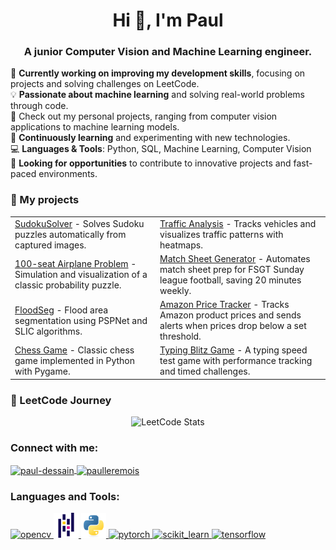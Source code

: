 <h1 align="center">Hi 👋, I'm Paul</h1>
<h3 align="center">A junior Computer Vision and Machine Learning engineer.</h3>

🔭 **Currently working on improving my development skills**, focusing on projects and solving challenges on LeetCode.  
💡 **Passionate about machine learning** and solving real-world problems through code.  
📂 Check out my personal projects, ranging from computer vision applications to machine learning models.  
🌱 **Continuously learning** and experimenting with new technologies.  
💻 **Languages & Tools**: Python, SQL, Machine Learning, Computer Vision  
🚀 **Looking for opportunities** to contribute to innovative projects and fast-paced environments.

<h3 align="left">🌟 My projects</h3>

<table align="center">
    <tr>
        <td><a href="https://github.com/pauldess1/SudokuSolver">SudokuSolver</a> - Solves Sudoku puzzles automatically from captured images.</td>
        <td><a href="https://github.com/pauldess1/Traffic_Analysis">Traffic Analysis</a> - Tracks vehicles and visualizes traffic patterns with heatmaps.</td>
    </tr>
    <tr>
        <td><a href="https://github.com/pauldess1/100-seat-airplane-problem">100-seat Airplane Problem</a> - Simulation and visualization of a classic probability puzzle.</td>
        <td><a href="https://github.com/pauldess1/FDM_generator">Match Sheet Generator</a> - Automates match sheet prep for FSGT Sunday league football, saving 20 minutes weekly.</td>
    </tr>
    <tr>
        <td><a href="https://github.com/pauldess1/Floodseg">FloodSeg</a> - Flood area segmentation using PSPNet and SLIC algorithms.</td>
        <td><a href="https://github.com/pauldess1/Amazon-Price-Tracker">Amazon Price Tracker</a> - Tracks Amazon product prices and sends alerts when prices drop below a set threshold.</td>
    </tr>
    <tr>
        <td><a href="https://github.com/pauldess1/Chess">Chess Game</a> - Classic chess game implemented in Python with Pygame.</td>
        <td><a href="https://github.com/pauldess1/Typing-Blitz">Typing Blitz Game</a> - A typing speed test game with performance tracking and timed challenges.</td>
    </tr>
</table>

<h3 align="left">🧩 LeetCode Journey</h3>

<div align="center">
  <img src="https://leetcard.jacoblin.cool/Paulleremois?theme=light&font=Contrail%20Music&ext=heatmap" alt="LeetCode Stats">
</div>

<h3 align="left">Connect with me:</h3>
<p align="left">
    <a href="https://linkedin.com/in/paul-dessain" target="blank">
        <img align="center" src="https://raw.githubusercontent.com/rahuldkjain/github-profile-readme-generator/master/src/images/icons/Social/linked-in-alt.svg" alt="paul-dessain" height="30" width="40" />
    </a>
    <a href="https://www.leetcode.com/paulleremois" target="blank">
        <img align="center" src="https://raw.githubusercontent.com/rahuldkjain/github-profile-readme-generator/master/src/images/icons/Social/leet-code.svg" alt="paulleremois" height="30" width="40" />
    </a>
</p>

<h3 align="left">Languages and Tools:</h3>
<p align="left">
    <a href="https://opencv.org/" target="_blank" rel="noreferrer">
        <img src="https://www.vectorlogo.zone/logos/opencv/opencv-icon.svg" alt="opencv" width="40" height="40"/>
    </a> 
    <a href="https://pandas.pydata.org/" target="_blank" rel="noreferrer">
        <img src="https://raw.githubusercontent.com/devicons/devicon/2ae2a900d2f041da66e950e4d48052658d850630/icons/pandas/pandas-original.svg" alt="pandas" width="40" height="40"/>
    </a> 
    <a href="https://www.python.org" target="_blank" rel="noreferrer">
        <img src="https://raw.githubusercontent.com/devicons/devicon/master/icons/python/python-original.svg" alt="python" width="40" height="40"/>
    </a>
    <a href="https://pytorch.org/" target="_blank" rel="noreferrer">
        <img src="https://www.vectorlogo.zone/logos/pytorch/pytorch-icon.svg" alt="pytorch" width="40" height="40"/>
    </a> 
    <a href="https://scikit-learn.org/" target="_blank" rel="noreferrer">
        <img src="https://upload.wikimedia.org/wikipedia/commons/0/05/Scikit_learn_logo_small.svg" alt="scikit_learn" width="40" height="40"/>
    </a> 
    <a href="https://www.tensorflow.org" target="_blank" rel="noreferrer">
        <img src="https://www.vectorlogo.zone/logos/tensorflow/tensorflow-icon.svg" alt="tensorflow" width="40" height="40"/>
    </a>
</p>


